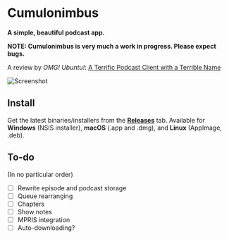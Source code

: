 # Cumulonimbus

**A simple, beautiful podcast app.**

**NOTE: Cumulonimbus is very much a work in progress. Please expect bugs.**

A review by *OMG! Ubuntu!*: [A Terrific Podcast Client with a Terrible Name](http://www.omgubuntu.co.uk/2017/11/cumulonimbus-electron-podcast-client)

![Screenshot](https://i.imgur.com/pvw8J3L.png)

## Install

Get the latest binaries/installers from the [**Releases**](https://github.com/z-------------/cumulonimbus/releases) tab. Available for **Windows** (NSIS installer), **macOS** (.app and .dmg), and **Linux** (AppImage, .deb).

## To-do

(In no particular order)

- [ ] Rewrite episode and podcast storage
- [ ] Queue rearranging
- [ ] Chapters
- [ ] Show notes
- [ ] MPRIS integration
- [ ] Auto-downloading?
